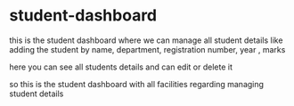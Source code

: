 # student-dashboard

this is the student dashboard where we can manage all student details like adding the student by name, department, registration number, year , marks 

here you can see all students details and can edit or delete it 

so this is the student dashboard with all facilities regarding managing student details 
